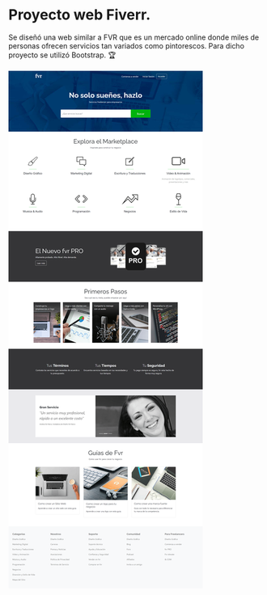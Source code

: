 # Proyecto web Fiverr.
Se diseñó una web similar a FVR que es un mercado online donde miles de personas ofrecen servicios tan variados como pintorescos. Para dicho proyecto se utilizó Bootstrap. 🏆 <br><br>
<img src="img/FVR.png" alt="Proyecto web Fiverr |Front-end developer| Tecnologías utilizadas HTML, Css y Bootstrap.">
